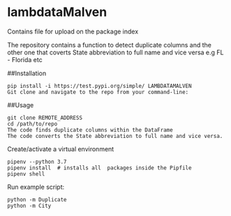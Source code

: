 # lambdataMalven
 Contains file for upload on the package index

The repository contains a function to detect duplicate columns and the other one that coverts State abbreviation to full name and vice versa
e.g FL - Florida etc

##Installation
```
pip install -i https://test.pypi.org/simple/ LAMBDATAMALVEN
Git clone and navigate to the repo from your command-line:
```

##Usage
```
git clone REMOTE_ADDRESS
cd /path/to/repo
The code finds duplicate columns within the DataFrame
The code converts the State abbreviation to full name and vice versa.
````
Create/activate a virtual environment
```
pipenv --python 3.7
pipenv install  # installs all  packages inside the Pipfile
pipenv shell
```
Run example script:
```
python -m Duplicate
python -m City
```
